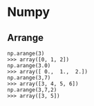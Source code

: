 # Numpy

## Arrange

```
np.arange(3)
>>> array([0, 1, 2])
np.arange(3.0)
>>> array([ 0.,  1.,  2.])
np.arange(3,7)
>>> array([3, 4, 5, 6])
np.arange(3,7,2)
>>> array([3, 5])
```

